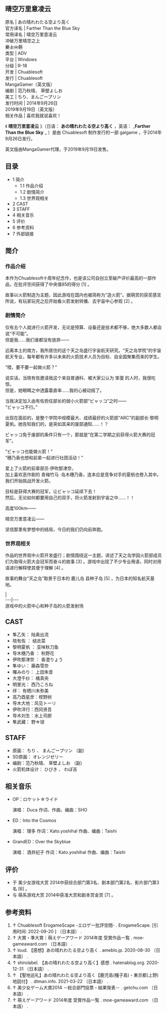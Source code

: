 晴空万里意凌云  
---  
原名  |  あの晴れわたる空より高く   
官方译名  |  Farther Than the Blue Sky   
常用译名  |  晴空万里意凌云   
冲破万里晴空之上  
~~爱上火箭~~  
类型  |  ADV   
平台  |  Windows   
分级  |  R-18   
开发  |  Chuablesoft   
发行  |  Chuablesoft   
MangaGamer（英文版）  
编剧  |  范乃秋晴、  草壁よしお   
美工  |  ちり、まんごープリン   
发行时间  |  2014年9月26日   
2019年9月19日（英文版）  
相关作品  |  喜欢我就说喜欢！   
  
《 **晴空万里意凌云** 》（日语：  **あの晴れわたる空より高く** ，英语：  _**Farther Than the Blue Sky** _
）是由  Chuablesoft  制作发行的一部  galgame  ，于2014年9月26日发行。

英文版由MangaGamer代理，于2019年9月19日发售。

##  目录

  * 1  简介 
    * 1.1  作品介绍 
    * 1.2  剧情简介 
    * 1.3  世界观相关 
  * 2  CAST 
  * 3  STAFF 
  * 4  相关音乐 
  * 5  评价 
  * 6  参考资料 
  * 7  外部链接 

##  简介

###  作品介绍

本作为Chuablesoft十周年纪念作，也是该公司自创立至破产评价最高的一部作品，在批评空间获得了中央值85的得分  [1]  。

故事以火箭制造为主题，因此游戏在国内也被简称为“造火箭”。据萌赏的获奖感言所说，有玩家玩完之后开始看火箭发射转播、去宇宙中心参观  [2]  。

###  剧情简介

仅有五个人就进行火箭开发，无论是预算、设备还是技术都不够，绝大多数人都会说“不可能”。  
但是我……我们谁都没有放弃——

远离本土的南方，我所居住的这个天之岛盛行宇宙航天研究。“天之岛学院”的宇宙航天专业，每年都有许多以未来的火箭技术人员为目标、自全国聚集而来的学生。

“喂，要不要一起做火箭？”

说实话，当晓有佐邀请我这个来自普通科、被大家公认为  笨蛋  的人时，我很吃惊。  
但是，她眼睛之中透露着直率……我的心被动摇了。

当我决定加入由有佐担任部长的弱小火箭部“ビャッコ”之时——  
“ビャッコ不行。”

出现在面前的，是整个学院中规模最大、成绩最好的火箭部“ARC”的副部长·黎明夏帆。她告知我们的，是突如其来的废部通知……！？

ビャッコ免于废部的条件只有一个，那就是“在第二学期之前获得火箭大赛的冠军”。

“ビャッコ也能做火箭！”  
“穗乃香也想和前辈一起进行社团活动！”

爱上了火箭的前辈部员·伊吹那津奈，  
加上喜欢恶作剧的  青梅竹马  ·岛木穗乃香，连本应是竞争对手的夏帆也卷入其中。  
我们开始挑战开发火箭。

目标是获得大赛的冠军，让ビャッコ延续下去！  
然后，无论如何都要用自己的双手，将火箭发射到宇宙之中……！！

高度100km——

晴空万里意凌云——

坚信那里有梦想中的结局，今日的我们仍向前奔跑。

###  世界观相关

作品的世界观中火箭开发盛行；剧情围绕这一主题，讲述了天之岛学园火箭部成员们为取得火箭大会冠军而奋斗的故事  [3]
。游戏中出现了不少专业用语，同时对用语进行解释使其便于理解  [4]  。

故事的舞台“天之岛”取景于日本的  鹿儿岛  县种子岛  [5]  ，为日本的知名航天基地。

|  
---|---  
游戏中的火箭中心和种子岛的火箭发射场  
  
##  CAST

  * 隼乙矢：  陆奥出流 
  * 晓有佐  ：  结衣菜 
  * 黎明夏帆  ：  亚味秋刀鱼 
  * 导木穗乃香  ：  秋野花 
  * 伊吹那津奈  ：  香澄りょう 
  * 隼ゆい：  藤森雪奈 
  * 曙みのり：  上田朱音 
  * 大澄千纱：  橘真央 
  * 明里光：  西乃ころね 
  * 绊：  有栖川未弥美 
  * 高乃酉星彦：㭴野树 
  * 导木大地：风见トーリ 
  * 伊吹洋行：西冈贤吾 
  * 导木刘生：水上司郎 
  * 隼武藏：  野☆球 

##  STAFF

  * 原画：  ちり  、  まんごープリン  （副） 
  * SD原画：  オレンジゼリー 
  * 编剧：范乃秋晴、  草壁よしお  （副） 
  * 火箭机体设计：  ひびき  、  わぽ吉 

##  相关音乐

  * OP：ロケット☆ライド 

     演唱：  Duca 
     作词、作曲、编曲：SHO 

  * ED：Into the Cosmos 

     演唱：  理多 
     作词：Kato.yoshihal 
     作曲、编曲：Taishi 

  * GrandED：Over the Skyblue 

     演唱：  酒井纪子 
     作词：Kato.yoshihal 
     作曲、编曲：Taishi 

##  评价

  * 于  美少女游戏大赏  2014中获综合部门第3名、剧本部门第2名、影片部门第3名  [6]  。 
  * 与  萌系游戏大赏  2014中获准大赏和剧本赏金赏  [7]  。 

##  参考资料

  1. ↑  Chuablesoft ErogameScape -エロゲー批評空間-  . ErogameScape.  [引用时间:  2022-09-20  ]  （日本語）  . 
  2. ↑  大賞・準大賞｜萌えゲーアワード 2014年度 受賞作品一覧  . moe-gameaward.com  （日本語）  . 
  3. ↑  loud.  【感想】あの晴れわたる空より高く  . ameblo.jp. 2020-08-30  （日本語）  . 
  4. ↑  shirolabel.  【あの晴れわたる空より高く】感想  . hatenablog.org. 2020-12-31  （日本語）  . 
  5. ↑  【聖地巡礼】あの晴れわたる空より高く【鹿児島(種子島)・東京都(上野)地図付】  . dtman.info. 2021-03-22  （日本語）  . 
  6. ↑  美少女ゲーム大賞2014 －総合部門投票・結果発表－  . getchu.com  （日本語）  . 
  7. ↑  萌えゲーアワード 2014年度 受賞作品一覧  . moe-gameaward.com  （日本語）  . 